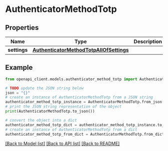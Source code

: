 # AuthenticatorMethodTotp


## Properties

Name | Type | Description | Notes
------------ | ------------- | ------------- | -------------
**settings** | [**AuthenticatorMethodTotpAllOfSettings**](AuthenticatorMethodTotpAllOfSettings.md) |  | [optional] 

## Example

```python
from openapi_client.models.authenticator_method_totp import AuthenticatorMethodTotp

# TODO update the JSON string below
json = "{}"
# create an instance of AuthenticatorMethodTotp from a JSON string
authenticator_method_totp_instance = AuthenticatorMethodTotp.from_json(json)
# print the JSON string representation of the object
print(AuthenticatorMethodTotp.to_json())

# convert the object into a dict
authenticator_method_totp_dict = authenticator_method_totp_instance.to_dict()
# create an instance of AuthenticatorMethodTotp from a dict
authenticator_method_totp_from_dict = AuthenticatorMethodTotp.from_dict(authenticator_method_totp_dict)
```
[[Back to Model list]](../README.md#documentation-for-models) [[Back to API list]](../README.md#documentation-for-api-endpoints) [[Back to README]](../README.md)


